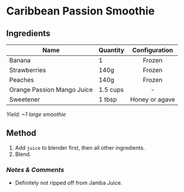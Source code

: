 # Caribbean Passion Smoothie

## Ingredients

| Name                       | Quantity | Configuration  |
| -------------------------- | -------- | :------------: |
| Banana                     | 1        |     Frozen     |
| Strawberries               | 140g     |     Frozen     |
| Peaches                    | 140g     |     Frozen     |
| Orange Passion Mango Juice | 1.5 cups |       -        |
| Sweetener                  | 1 tbsp   | Honey or agave |

_Yield: ~1 large smoothie_

## Method

1. Add `juice` to blender first, then all other ingredients.
1. Blend.

### _Notes & Comments_

-   Definitely not ripped off from Jamba Juice.
